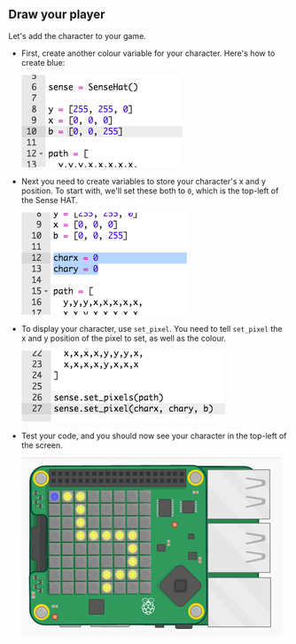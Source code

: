 ## Draw your player

Let's add the character to your game.

+ First, create another colour variable for your character. Here's how to create blue:
    
    ![capture d'écran](images/tightrope-blue.png)

+ Next you need to create variables to store your character's x and y position. To start with, we'll set these both to `0`, which is the top-left of the Sense HAT.
    
    ![screenshot](images/tightrope-xy.png)

+ To display your character, use `set_pixel`. You need to tell `set_pixel` the x and y position of the pixel to set, as well as the colour.
    
    ![capture d'écran](images/tightrope-set-pixel.png)

+ Test your code, and you should now see your character in the top-left of the screen.
    
    ![capture d'écran](images/tightrope-final.png)